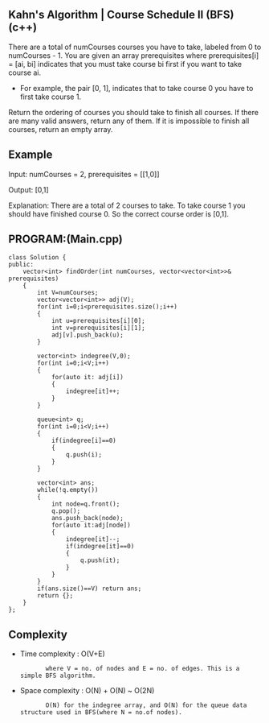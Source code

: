 ## Kahn's Algorithm | Course Schedule II (BFS) (c++)

There are a total of numCourses courses you have to take, labeled from 0 to numCourses - 1. You are given an array prerequisites where prerequisites[i] = [ai, bi] indicates that you must take course bi first if you want to take course ai.

- For example, the pair [0, 1], indicates that to take course 0 you have to first take course 1.

Return the ordering of courses you should take to finish all courses. If there are many valid answers, return any of them. If it is impossible to finish all courses, return an empty array.

## Example
Input: numCourses = 2, prerequisites = [[1,0]]

Output: [0,1]

Explanation: There are a total of 2 courses to take. To take course 1 you should have finished course 0. So the correct course order is [0,1].
## PROGRAM:(Main.cpp)
```
class Solution {
public:
    vector<int> findOrder(int numCourses, vector<vector<int>>& prerequisites) 
    {
        int V=numCourses;
        vector<vector<int>> adj(V);
        for(int i=0;i<prerequisites.size();i++)
        {
            int u=prerequisites[i][0];
            int v=prerequisites[i][1];
            adj[v].push_back(u);
        }
        
        vector<int> indegree(V,0);
        for(int i=0;i<V;i++)
        {
            for(auto it: adj[i])
            {
                indegree[it]++;
            }
        }
        
        queue<int> q;
        for(int i=0;i<V;i++)
        {
            if(indegree[i]==0)
            {
                q.push(i);
            }
        }

        vector<int> ans;
        while(!q.empty())
        {
            int node=q.front();
            q.pop();
            ans.push_back(node);
            for(auto it:adj[node])
            {
                indegree[it]--;
                if(indegree[it]==0)
                {
                    q.push(it);
                }
            }
        }
        if(ans.size()==V) return ans;
        return {};
    }
};
```
## Complexity
- Time complexity : O(V+E)
  
             where V = no. of nodes and E = no. of edges. This is a simple BFS algorithm.

- Space complexity : O(N) + O(N) ~ O(2N)

             O(N) for the indegree array, and O(N) for the queue data structure used in BFS(where N = no.of nodes).
